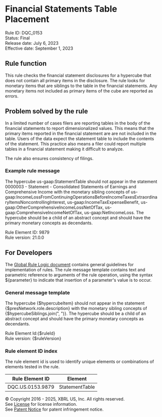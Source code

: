 # Financial Statements Table Placement  
Rule ID: DQC_0153  
Status: Final  
Release date: July 6, 2023  
Effective date: September 1, 2023  
  
## Rule function
This rule checks the financial statement disclosures for a hypercube that does not contain all primary items in the disclosure.  The rule looks for monetary items that are siblings to the table in the financial statements. Any monetary items not included as primary items of the cube are reported as errors.

## Problem solved by the rule  
In a limited number of cases filers are reporting tables in the body of the financial statements to report dimensionalized values. This means that the primary items reported in the financial statement are are not included in the table.  Users of the data expect the statement table to include the contents of the statement. This practice also means a filer could report multiple tables in a financial statement making it difficult to analyze. 

The rule also ensures consistency of filings.   

### Example rule message 
The hypercube us-gaap:StatementTable should not appear in the statement 0000003 - Statement - Consolidated Statements of Earnings and Comprehensive Income with the monetary sibling concepts of us-gaap:IncomeLossFromContinuingOperationsBeforeIncomeTaxesExtraordinaryItemsNoncontrollingInterest, us-gaap:IncomeTaxExpenseBenefit, us-gaap:OtherComprehensiveIncomeLossNetOfTax, us-gaap:ComprehensiveIncomeNetOfTax, us-gaap:NetIncomeLoss. The hypercube should be a child of an abstract concept and should have the primary monetary concepts as decendants.

Rule Element ID: 9879  
Rule version: 21.0.0  

## For Developers  
The [Global Rule Logic document](https://github.com/DataQualityCommittee/dqc_us_rules/blob/master/docs/GlobalRuleLogic.md) contains general guidelines for implementation of rules. The rule message template contains text and parametric reference to arguments of the rule operation, using the syntax ${parameter} to indicate that insertion of a parameter's value is to occur. 

### General message template  
The hypercube {$hypercubeItem} should not appear in the statement {$presNetwork.role.description} with the monetary sibling concepts of {$hypercubeSiblings.join(", ")}. The hypercube should be a child of an abstract concept and should have the primary monetary concepts as decendants.

Rule Element Id:{$ruleId}  
Rule version: {$ruleVersion}


### Rule element ID index  
The rule element id is used to identify unique elements or combinations of elements tested in the rule.

|Rule Element ID|Element|
|--- |--- |
| DQC.US.0153.9879 | StatementTable |

© Copyright 2016 - 2025, XBRL US, Inc. All rights reserved.   
See [License](https://xbrl.us/dqc-license) for license information.  
See [Patent Notice](https://xbrl.us/dqc-patent) for patent infringement notice.  